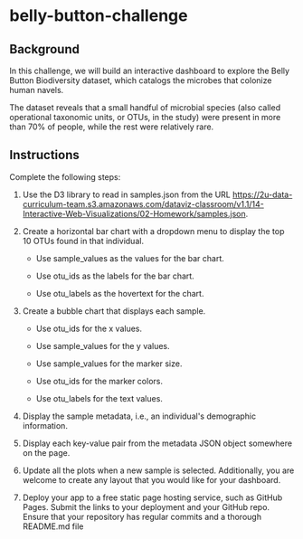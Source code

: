 # belly-button-challenge

## Background

In this challenge, we  will build an interactive dashboard to explore the Belly Button Biodiversity dataset, which catalogs the microbes that colonize human navels.

The dataset reveals that a small handful of microbial species (also called operational taxonomic units, or OTUs, in the study) were present in more than 70% of people, while the rest were relatively rare.

## Instructions

Complete the following steps:

1. Use the D3 library to read in samples.json from the URL https://2u-data-curriculum-team.s3.amazonaws.com/dataviz-classroom/v1.1/14-Interactive-Web-Visualizations/02-Homework/samples.json.

2. Create a horizontal bar chart with a dropdown menu to display the top 10 OTUs found in that individual.
 
      - Use sample_values as the values for the bar chart.

      - Use otu_ids as the labels for the bar chart.

      - Use otu_labels as the hovertext for the chart. 

3. Create a bubble chart that displays each sample.

      - Use otu_ids for the x values.

      - Use sample_values for the y values.

      - Use sample_values for the marker size.

      - Use otu_ids for the marker colors.

      - Use otu_labels for the text values.

4. Display the sample metadata, i.e., an individual's demographic information.

5. Display each key-value pair from the metadata JSON object somewhere on the page.
 
6. Update all the plots when a new sample is selected. Additionally, you are welcome to create any layout that you would like for your dashboard.

7. Deploy your app to a free static page hosting service, such as GitHub Pages. Submit the links to your deployment and your GitHub repo. Ensure that your repository has regular commits and a thorough README.md file
